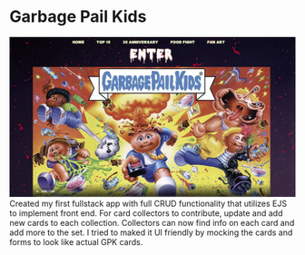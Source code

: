 # Garbage Pail Kids
![GPK HOMPAGE](public/css/images/gpk_home.jpg)
Created my first fullstack app with full CRUD functionality that utilizes EJS to implement front end. For card collectors to contribute, update and add new cards to each collection. Collectors can now find info on each card and add more to the set. I tried to maked it UI friendly by mocking the cards and forms to look like actual GPK cards. 
